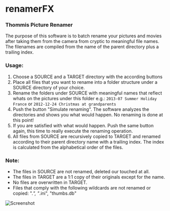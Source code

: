 renamerFX
=========
### Thommis Picture Renamer

The purpose of this software is to batch rename your pictures and movies after taking them from the camera from cryptic
to meaningful file names.
The filenames are compiled from the name of the parent directory plus a trailing index.

### Usage:

1. Choose a SOURCE and a TARGET directory with the according buttons
2. Place all files that you want to rename into a folder structure under a SOURCE directory of your choice.
3. Rename the folders under SOURCE with meaningful names that reflect whats on the pictures under this folder
   e.g.: `2013-07 Summer Holiday France` or `2012-12-24 Christmas at grandparents`
4. Push the button "Simulate renaming". The software analyzes the directories and shows you what would happen.
   No renaming is done at this point!
5. If you are satisfied with what would happen. Push the same button again, this time to really execute the renaming
   operation.
6. All files from SOURCE are recursively copied to TARGET and renamed according to their parent directory name with a
   trailing index. The index is calculated from the alphabetical order of the files.

### Note:

*  The files in SOURCE are not renamed, deleted our touched at all.
*  The files in TARGET are a 1:1 copy of their originals except for the name.
*  No files are overwritten in TARGET.
*  Files that comply with the following wildcards are not renamed or copied: ".*", "*.ini", "thumbs.db"
  
![Screenshot](http://www.thomasbolz.de/renamerFX/renamerFX.png "RenameFX Screenshot")
